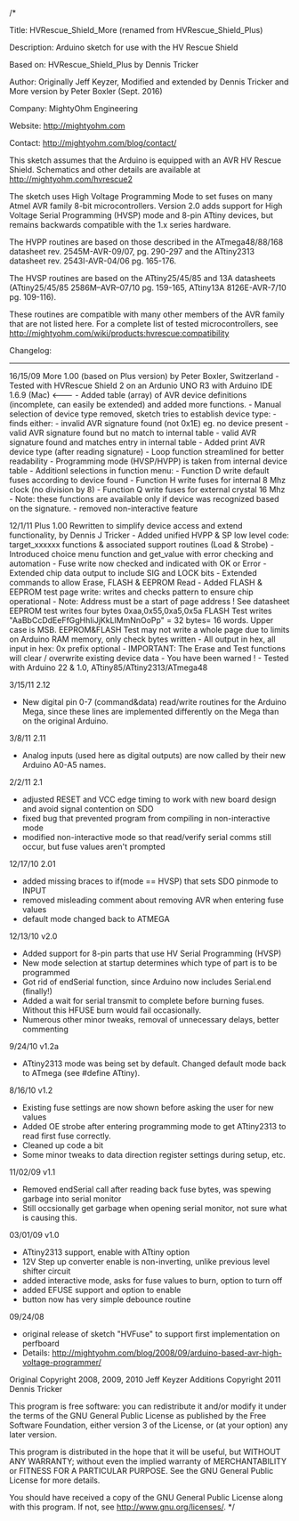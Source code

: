 
/*

 Title:        HVRescue_Shield_More  (renamed from HVRescue_Shield_Plus)

 Description:  Arduino sketch for use with the HV Rescue Shield

 Based on:     HVRescue_Shield_Plus by Dennis Tricker

 Author:       Originally Jeff Keyzer, Modified and extended by Dennis Tricker and More version by Peter Boxler (Sept. 2016)

 Company:      MightyOhm Engineering

 Website:      http://mightyohm.com

 Contact:      http://mightyohm.com/blog/contact/

 This sketch assumes that the Arduino is equipped with an AVR HV Rescue Shield.
 Schematics and other details are available at http://mightyohm.com/hvrescue2

 The sketch uses High Voltage Programming Mode to set fuses on many Atmel AVR family 8-bit microcontrollers.
 Version 2.0 adds support for High Voltage Serial Programming (HVSP) mode and 8-pin ATtiny devices, but remains
 backwards compatible with the 1.x series hardware.

 The HVPP routines are based on those described in the ATmega48/88/168 datasheet rev.
 2545M-AVR-09/07, pg. 290-297 and the ATtiny2313 datasheet rev. 2543I-AVR-04/06 pg. 165-176.

 The HVSP routines are based on the ATtiny25/45/85 and 13A datasheets (ATtiny25/45/85 2586M–AVR–07/10 pg. 159-165,
 ATtiny13A 8126E-AVR-7/10 pg. 109-116).

 These routines are compatible with many other members of the AVR family that are not listed here.
 For a complete list of tested microcontrollers, see http://mightyohm.com/wiki/products:hvrescue:compatibility

Changelog:
**********
16/15/09  More 1.00 (based on Plus version) by Peter Boxler, Switzerland
					- Tested with HVRescue Shield 2 on an Ardunio UNO R3 with Arduino IDE 1.6.9 (Mac) <---
					- Added table (array) of AVR device definitions (incomplete, can easily be extended) and added more functions.
					- Manual selection of device type removed, sketch tries to establish device type:
						- finds either:
						- invalid AVR signature found (not 0x1E) eg. no device present
						- valid AVR signature found but no match to internal table
						- valid AVR signature found and matches entry in internal table
					- Added print AVR device type (after reading signature)
					- Loop function streamlined for better readability
					- Programming mode (HVSP/HVPP) is taken from internal device table
					- Additionl selections in function menu:
          	- Function D write default fuses according to device found
          	- Function H write fuses for internal 8 Mhz clock (no division by 8)
          	- Function Q write fuses for external crystal 16 Mhz
					- Note: these functions are available only if device was recognized based on the signature.
          - removed non-interactive feature


 12/1/11 Plus 1.00 Rewritten to simplify device access and extend functionality, by Dennis J Tricker
             - Added unified HVPP & SP low level code: target_xxxxxx functions & associated support routines (Load & Strobe)
             - Introduced choice menu function and get_value with error checking and automation
             - Fuse write now checked and indicated with OK or Error
             - Extended chip data output to include SIG and LOCK bits
             - Extended commands to allow Erase, FLASH & EEPROM Read
             - Added FLASH & EEPROM test page write: writes and checks pattern to ensure chip operational
                 - Note: Address must be a start of page address ! See datasheet
                 EEPROM test writes four bytes 0xaa,0x55,0xa5,0x5a
                 FLASH Test writes "AaBbCcDdEeFfGgHhIiJjKkLlMmNnOoPp" = 32 bytes= 16 words. Upper case is MSB.
                 EEPROM&FLASH Test may not write a whole page due to limits on Arduino RAM memory, only check bytes written
             - All output in hex, all input in hex: 0x prefix optional
             - IMPORTANT: The Erase and Test functions will clear / overwrite existing device data - You have been warned !
             - Tested with Arduino 22 & 1.0, ATtiny85/ATtiny2313/ATmega48

 3/15/11 2.12
 - New digital pin 0-7 (command&data) read/write routines for the Arduino Mega, since these lines are implemented
 differently on the Mega than on the original Arduino.

 3/8/11 2.11
 - Analog inputs (used here as digital outputs) are now called by their new Arduino A0-A5 names.

 2/2/11 2.1
 - adjusted RESET and VCC edge timing to work with new board design and avoid signal contention on SDO
 - fixed bug that prevented program from compiling in non-interactive mode
 - modified non-interactive mode so that read/verify serial comms still occur, but fuse values aren't prompted

 12/17/10 2.01
 - added missing braces to if(mode == HVSP) that sets SDO pinmode to INPUT
 - removed misleading comment about removing AVR when entering fuse values
 - default mode changed back to ATMEGA

 12/13/10 v2.0
 - Added support for 8-pin parts that use HV Serial Programming (HVSP)
 - New mode selection at startup determines which type of part is to be programmed
 - Got rid of endSerial function, since Arduino now includes Serial.end (finally!)
 - Added a wait for serial transmit to complete before burning fuses.  Without this HFUSE burn would fail occasionally.
 - Numerous other minor tweaks, removal of unnecessary delays, better commenting

 9/24/10 v1.2a
 - ATtiny2313 mode was being set by default.  Changed default mode back to ATmega (see #define ATtiny).

 8/16/10 v1.2
 - Existing fuse settings are now shown before asking the user for new values
 - Added OE strobe after entering programming mode to get ATtiny2313 to read first fuse correctly.
 - Cleaned up code a bit
 - Some minor tweaks to data direction register settings during setup, etc.

 11/02/09 v1.1
 - Removed endSerial call after reading back fuse bytes, was spewing garbage into
 serial monitor
 - Still occsionally get garbage when opening serial monitor, not sure what is causing this.

 03/01/09 v1.0
 - ATtiny2313 support, enable with ATtiny option
 - 12V Step up converter enable is non-inverting, unlike previous level shifter circuit
 - added interactive mode, asks for fuse values to burn, option to turn off
 - added EFUSE support and option to enable
 - button now has very simple debounce routine

 09/24/08
 - original release of sketch "HVFuse" to support first implementation on perfboard
 - Details: http://mightyohm.com/blog/2008/09/arduino-based-avr-high-voltage-programmer/

 Original Copyright 2008, 2009, 2010 Jeff Keyzer
 Additions Copyright 2011 Dennis Tricker

 This program is free software: you can redistribute it and/or modify
 it under the terms of the GNU General Public License as published by
 the Free Software Foundation, either version 3 of the License, or
 (at your option) any later version.

 This program is distributed in the hope that it will be useful,
 but WITHOUT ANY WARRANTY; without even the implied warranty of
 MERCHANTABILITY or FITNESS FOR A PARTICULAR PURPOSE.  See the
 GNU General Public License for more details.

 You should have received a copy of the GNU General Public License
 along with this program.  If not, see <http://www.gnu.org/licenses/>.
 */